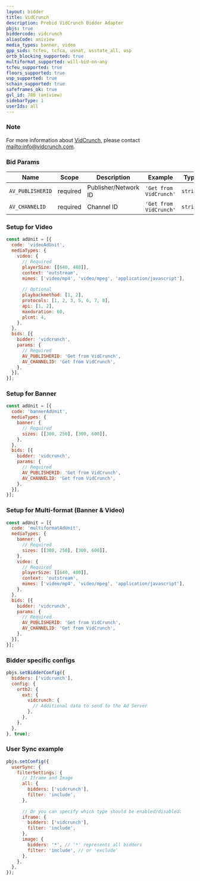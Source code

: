 ```yaml
---
layout: bidder
title: VidCrunch
description: Prebid VidCrunch Bidder Adapter
pbjs: true
biddercode: vidcrunch
aliasCode: aniview
media_types: banner, video
gpp_sids: tcfeu, tcfca, usnat, usstate_all, usp
ortb_blocking_supported: true
multiformat_supported: will-bid-on-any
tcfeu_supported: true
floors_supported: true
usp_supported: true
schain_supported: true
safeframes_ok: true
gvl_id: 780 (aniview)
sidebarType: 1
userIds: all
---
```


### Note

For more information about [VidCrunch](https://vidcrunch.com/), please contact [mailto:info@vidcrunch.com](info@vidcrunch.com).

### Bid Params


| Name             | Scope    | Description           | Example              | Type     |
|------------------|----------|-----------------------|----------------------|----------|
| `AV_PUBLISHERID` | required | Publisher/Network ID  | `'Get from VidCrunch'` | `string` |
| `AV_CHANNELID`   | required | Channel ID            | `'Get from VidCrunch'` | `string` |

### Setup for Video

```javascript
const adUnit = [{
  code: 'videoAdUnit',
  mediaTypes: {
    video: {
      // Required
      playerSize: [[640, 480]],
      context: 'outstream',
      mimes: ['video/mp4', 'video/mpeg', 'application/javascript'],
      
      // Optional
      playbackmethod: [1, 2],
      protocols: [1, 2, 3, 5, 6, 7, 8],
      api: [1, 2],
      maxduration: 60,
      plcmt: 4,
    },
  },
  bids: [{
    bidder: 'vidcrunch',
    params: {
      // Required
      AV_PUBLISHERID: 'Get from VidCrunch',
      AV_CHANNELID: 'Get from VidCrunch',
    },
  }],
}];
```

### Setup for Banner

```javascript
const adUnit = [{
  code: 'bannerAdUnit',
  mediaTypes: {
    banner: {
      // Required
      sizes: [[300, 250], [300, 600]],
    },
  },
  bids: [{
    bidder: 'vidcrunch',
    params: {
      // Required
      AV_PUBLISHERID: 'Get from VidCrunch',
      AV_CHANNELID: 'Get from VidCrunch',
    },
  }],
}];
```

### Setup for Multi-format (Banner & Video)

```javascript
const adUnit = [{
  code: 'multiformatAdUnit',
  mediaTypes: {
    banner: {
      // Required
      sizes: [[300, 250], [300, 600]],
    },
    video: {
      // Required
      playerSize: [[640, 480]],
      context: 'outstream', 
      mimes: ['video/mp4', 'video/mpeg', 'application/javascript'],
    },
  },
  bids: [{
    bidder: 'vidcrunch',
    params: {
      // Required
      AV_PUBLISHERID: 'Get from VidCrunch',
      AV_CHANNELID: 'Get from VidCrunch',
    },
  }],
}];
```

### Bidder specific configs

```javascript
pbjs.setBidderConfig({
  bidders: ['vidcrunch'],
  config: {
    ortb2: {
      ext: {
        vidcrunch: {
          // Additional data to send to the Ad Server
        },
      },
    },
  },
}, true);
```

### User Sync example

```javascript
pbjs.setConfig({
  userSync: {
    filterSettings: {
      // Iframe and Image
      all: {
        bidders: ['vidcrunch'],
        filter: 'include',
      },
        
      // Or you can specify which type should be enabled/disabled:
      iframe: {
        bidders: ['vidcrunch'],
        filter: 'include',
      },
      image: {
        bidders: '*', // '*' represents all bidders
        filter: 'include', // or 'exclude'
      },
    },
  },
});
```
